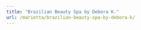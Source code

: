 ```yaml
---
title: "Brazilian Beauty Spa by Debora K."
url: /marietta/brazilian-beauty-spa-by-debora-k/
---
```


